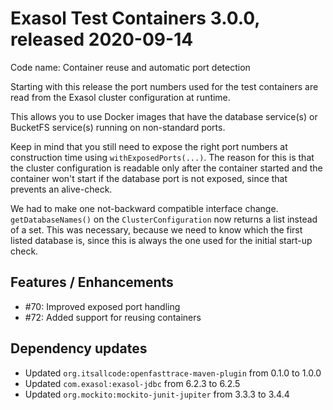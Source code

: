 # Exasol Test Containers 3.0.0, released 2020-09-14

Code name: Container reuse and automatic port detection

Starting with this release the port numbers used for the test containers are read from the Exasol cluster configuration at runtime.

This allows you to use Docker images that have the database service(s) or BucketFS service(s) running on non-standard ports.

Keep in mind that you still need to expose the right port numbers at construction time using `withExposedPorts(...)`. The reason for this is that the cluster configuration is readable only after the container started and the container won't start if the database port is not exposed, since that prevents an alive-check.

We had to make one not-backward compatible interface change. `getDatabaseNames()` on the `ClusterConfiguration` now returns a list instead of a set. This was necessary, because we need to know which the first listed database is, since this is always the one used for the initial start-up check.

## Features / Enhancements
 
* #70: Improved exposed port handling
* #72: Added support for reusing containers

## Dependency updates

* Updated `org.itsallcode:openfasttrace-maven-plugin` from 0.1.0 to 1.0.0
* Updated `com.exasol:exasol-jdbc` from 6.2.3 to 6.2.5
* Updated `org.mockito:mockito-junit-jupiter` from 3.3.3 to 3.4.4
